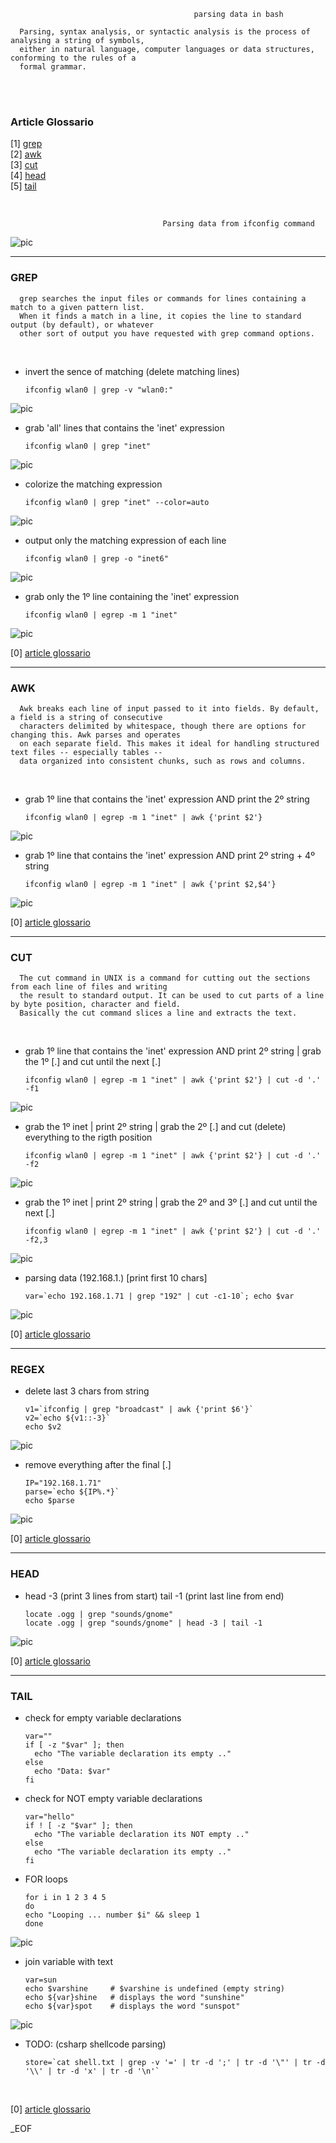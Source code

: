
                                             parsing data in bash

      Parsing, syntax analysis, or syntactic analysis is the process of analysing a string of symbols,
      either in natural language, computer languages or data structures, conforming to the rules of a
      formal grammar.


<br /><br />


### Article Glossario
[1] [grep](https://github.com/r00t-3xp10it/hacking-material-books/blob/master/bash/parsing_data_in_bash.md#grep)<br />
[2] [awk](https://github.com/r00t-3xp10it/hacking-material-books/blob/master/bash/parsing_data_in_bash.md#awk)<br />
[3] [cut](https://github.com/r00t-3xp10it/hacking-material-books/blob/master/bash/parsing_data_in_bash.md#cut)<br />
[4] [head](https://github.com/r00t-3xp10it/hacking-material-books/blob/master/bash/parsing_data_in_bash.md#head)<br />
[5] [tail](https://github.com/r00t-3xp10it/hacking-material-books/blob/master/bash/parsing_data_in_bash.md#tail)<br />

<br />


                                      Parsing data from ifconfig command

![pic](http://i64.tinypic.com/205qy50.png)

---


### GREP

      grep searches the input files or commands for lines containing a match to a given pattern list.
      When it finds a match in a line, it copies the line to standard output (by default), or whatever
      other sort of output you have requested with grep command options.

<br />

- invert the sence of matching (delete matching lines)<br />

      ifconfig wlan0 | grep -v "wlan0:"

![pic](http://i65.tinypic.com/67ntid.png)

- grab 'all' lines that contains the 'inet' expression<br />

      ifconfig wlan0 | grep "inet"

![pic](http://i66.tinypic.com/2uoi0sz.png)

- colorize the matching expression<br />

      ifconfig wlan0 | grep "inet" --color=auto

![pic](http://i67.tinypic.com/vht43l.png)

- output only the matching expression of each line<br />

      ifconfig wlan0 | grep -o "inet6"

![pic](http://i68.tinypic.com/2vijvhx.png)

- grab only the 1º line containing the 'inet' expression<br />

      ifconfig wlan0 | egrep -m 1 "inet"

![pic](http://i64.tinypic.com/4vo5g0.png)


[0] [article glossario](https://github.com/r00t-3xp10it/hacking-material-books/blob/master/bash/parsing_data_in_bash.md#article-glossario)<br />

---

### AWK

      Awk breaks each line of input passed to it into fields. By default, a field is a string of consecutive
      characters delimited by whitespace, though there are options for changing this. Awk parses and operates
      on each separate field. This makes it ideal for handling structured text files -- especially tables --
      data organized into consistent chunks, such as rows and columns.

<br />

- grab 1º line that contains the 'inet' expression AND print the 2º string<br />

      ifconfig wlan0 | egrep -m 1 "inet" | awk {'print $2'}

![pic](http://i68.tinypic.com/193st2.png)

- grab 1º line that contains the 'inet' expression AND print 2º string + 4º string<br />

      ifconfig wlan0 | egrep -m 1 "inet" | awk {'print $2,$4'}

![pic](http://i68.tinypic.com/4t0x2g.png)


[0] [article glossario](https://github.com/r00t-3xp10it/hacking-material-books/blob/master/bash/parsing_data_in_bash.md#article-glossario)<br />

---

### CUT

      The cut command in UNIX is a command for cutting out the sections from each line of files and writing
      the result to standard output. It can be used to cut parts of a line by byte position, character and field.
      Basically the cut command slices a line and extracts the text.

<br />

- grab 1º line that contains the 'inet' expression AND print 2º string | grab the 1º [.] and cut until the next [.]<br />

      ifconfig wlan0 | egrep -m 1 "inet" | awk {'print $2'} | cut -d '.' -f1

![pic](http://i64.tinypic.com/dmpic4.png)


- grab the 1º inet | print 2º string | grab the 2º [.] and cut (delete) everything to the rigth position<br />

      ifconfig wlan0 | egrep -m 1 "inet" | awk {'print $2'} | cut -d '.' -f2

![pic](http://i68.tinypic.com/72c1h0.png)


- grab the 1º inet | print 2º string | grab the 2º and 3º [.] and cut until the next [.]<br />

      ifconfig wlan0 | egrep -m 1 "inet" | awk {'print $2'} | cut -d '.' -f2,3

![pic](http://i64.tinypic.com/qwy4gz.png)


- parsing data (192.168.1.) [print first 10 chars]<br />

      var=`echo 192.168.1.71 | grep "192" | cut -c1-10`; echo $var

![pic](http://i66.tinypic.com/207q58y.png)


[0] [article glossario](https://github.com/r00t-3xp10it/hacking-material-books/blob/master/bash/parsing_data_in_bash.md#article-glossario)<br />

---

### REGEX


- delete last 3 chars from string<br />

      v1=`ifconfig | grep "broadcast" | awk {'print $6'}`
      v2=`echo ${v1::-3}`
      echo $v2

![pic](http://i67.tinypic.com/2ypajyf.png)


- remove everything after the final [.]<br />

      IP="192.168.1.71"
      parse=`echo ${IP%.*}`
      echo $parse

![pic](http://i64.tinypic.com/2i1fuyw.png)

[0] [article glossario](https://github.com/r00t-3xp10it/hacking-material-books/blob/master/bash/parsing_data_in_bash.md#article-glossario)<br />

---

### HEAD


- head -3 (print 3 lines from start) tail -1 (print last line from end)<br />

      locate .ogg | grep "sounds/gnome"
      locate .ogg | grep "sounds/gnome" | head -3 | tail -1

![pic](http://i66.tinypic.com/2qmqn9z.png)

[0] [article glossario](https://github.com/r00t-3xp10it/hacking-material-books/blob/master/bash/parsing_data_in_bash.md#article-glossario)<br />

---

### TAIL


- check for empty variable declarations<br />

      var=""
      if [ -z "$var" ]; then
        echo "The variable declaration its empty .."
      else
        echo "Data: $var"
      fi


- check for NOT empty variable declarations<br />

      var="hello"
      if ! [ -z "$var" ]; then
        echo "The variable declaration its NOT empty .."
      else
        echo "The variable declaration its empty .."
      fi


- FOR loops<br />

      for i in 1 2 3 4 5
      do
      echo "Looping ... number $i" && sleep 1
      done

![pic](http://i64.tinypic.com/2a6qki8.png)


- join variable with text

      var=sun
      echo $varshine     # $varshine is undefined (empty string)
      echo ${var}shine   # displays the word "sunshine"
      echo ${var}spot    # displays the word "sunspot"

![pic](http://i64.tinypic.com/34njqc2.png)


- TODO: (csharp shellcode parsing)

      store=`cat shell.txt | grep -v '=' | tr -d ';' | tr -d '\"' | tr -d '\\' | tr -d 'x' | tr -d '\n'`

<br />

[0] [article glossario](https://github.com/r00t-3xp10it/hacking-material-books/blob/master/bash/parsing_data_in_bash.md#article-glossario)<br />

_EOF
